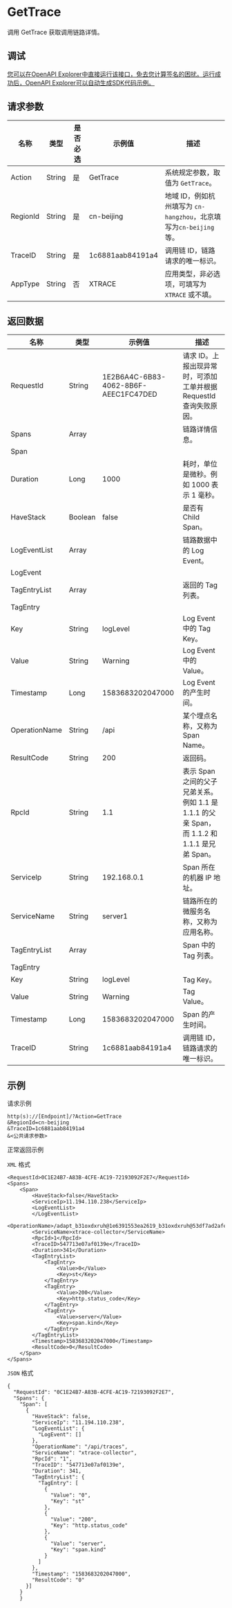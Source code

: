 # GetTrace

调用 GetTrace 获取调用链路详情。

## 调试

[您可以在OpenAPI Explorer中直接运行该接口，免去您计算签名的困扰。运行成功后，OpenAPI Explorer可以自动生成SDK代码示例。](https://api.aliyun.com/#product=xtrace&api=GetTrace&type=RPC&version=2019-08-08)

## 请求参数

|名称|类型|是否必选|示例值|描述|
|--|--|----|---|--|
|Action|String|是|GetTrace|系统规定参数，取值为 `GetTrace`。 |
|RegionId|String|是|cn-beijing|地域 ID，例如杭州填写为 `cn-hangzhou`，北京填写为`cn-beijing` 等。 |
|TraceID|String|是|1c6881aab84191a4|调用链 ID，链路请求的唯一标识。 |
|AppType|String|否|XTRACE|应用类型，非必选项，可填写为 `XTRACE` 或不填。 |

## 返回数据

|名称|类型|示例值|描述|
|--|--|---|--|
|RequestId|String|1E2B6A4C-6B83-4062-8B6F-AEEC1FC47DED|请求 ID。上报出现异常时，可添加工单并根据 RequestId 查询失败原因。 |
|Spans|Array| |链路详情信息。 |
|Span| | | |
|Duration|Long|1000|耗时，单位是微秒。例如 1000 表示 1 毫秒。 |
|HaveStack|Boolean|false|是否有 Child Span。 |
|LogEventList|Array| |链路数据中的 Log Event。 |
|LogEvent| | | |
|TagEntryList|Array| |返回的 Tag 列表。 |
|TagEntry| | | |
|Key|String|logLevel|Log Event 中的 Tag Key。 |
|Value|String|Warning|Log Event 中的 Value。 |
|Timestamp|Long|1583683202047000|Log Event 的产生时间。 |
|OperationName|String|/api|某个埋点名称，又称为 Span Name。 |
|ResultCode|String|200|返回码。 |
|RpcId|String|1.1|表示 Span 之间的父子兄弟关系。 例如 1.1 是 1.1.1 的父亲 Span， 而 1.1.2 和 1.1.1 是兄弟 Span。 |
|ServiceIp|String|192.168.0.1|Span 所在的机器 IP 地址。 |
|ServiceName|String|server1|链路所在的微服务名称，又称为应用名称。 |
|TagEntryList|Array| |Span 中的 Tag 列表。 |
|TagEntry| | | |
|Key|String|logLevel|Tag Key。 |
|Value|String|Warning|Tag Value。 |
|Timestamp|Long|1583683202047000|Span 的产生时间。 |
|TraceID|String|1c6881aab84191a4|调用链 ID，链路请求的唯一标识。 |

## 示例

请求示例

```
http(s)://[Endpoint]/?Action=GetTrace
&RegionId=cn-beijing
&TraceID=1c6881aab84191a4
&<公共请求参数>
```

正常返回示例

`XML` 格式

```
<RequestId>0C1E24B7-A83B-4CFE-AC19-72193092F2E7</RequestId>
<Spans>
    <Span>
        <HaveStack>false</HaveStack>
        <ServiceIp>11.194.110.238</ServiceIp>
        <LogEventList>
        </LogEventList>
        <OperationName>/adapt_b31oxdxruh@1e6391553ea2619_b31oxdxruh@53df7ad2afe8301/api/traces</OperationName>
        <ServiceName>xtrace-collector</ServiceName>
        <RpcId>1</RpcId>
        <TraceID>547713e07af0139e</TraceID>
        <Duration>341</Duration>
        <TagEntryList>
            <TagEntry>
                <Value>0</Value>
                <Key>st</Key>
            </TagEntry>
            <TagEntry>
                <Value>200</Value>
                <Key>http.status_code</Key>
            </TagEntry>
            <TagEntry>
                <Value>server</Value>
                <Key>span.kind</Key>
            </TagEntry>
        </TagEntryList>
        <Timestamp>1583683202047000</Timestamp>
        <ResultCode>0</ResultCode>
    </Span>
</Spans>
```

`JSON` 格式

```
{
  "RequestId": "0C1E24B7-A83B-4CFE-AC19-72193092F2E7",
  "Spans": {
    "Span": [
      {
        "HaveStack": false,
        "ServiceIp": "11.194.110.238",
        "LogEventList": {
          "LogEvent": []
        },
        "OperationName": "/api/traces",
        "ServiceName": "xtrace-collector",
        "RpcId": "1",
        "TraceID": "547713e07af0139e",
        "Duration": 341,
        "TagEntryList": {
          "TagEntry": [
            {
              "Value": "0",
              "Key": "st"
            },
            {
              "Value": "200",
              "Key": "http.status_code"
            },
            {
              "Value": "server",
              "Key": "span.kind"
            }
          ]
        },
        "Timestamp": "1583683202047000",
        "ResultCode": "0"
      }]
    }
    }
```

